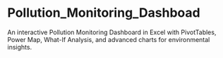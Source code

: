 # Pollution_Monitoring_Dashboad
An interactive Pollution Monitoring Dashboard in Excel with PivotTables, Power Map, What-If Analysis, and advanced charts for environmental insights.
